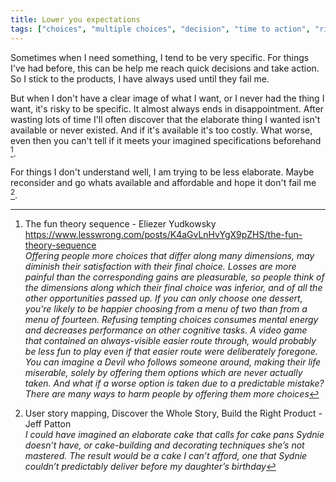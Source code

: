```yaml
---
title: Lower you expectations
tags: ["choices", "multiple choices", "decision", "time to action", "risk", "fail fast", "fail early", "anxiety", "risk avoidance" ]
---
```

Sometimes when I need something, I tend to be very specific. For things I've had before, this can be help me reach quick decisions and take action. So I stick to the products, I have always used until they fail me.

But when I don't have a clear image of what I want, or I never had the thing I want, it's risky to be specific. It almost always ends in disappointment. After wasting lots of time I'll often discover that the elaborate thing I wanted isn't available or never existed. And if it's available it's too costly. What worse, even then you can't tell if it meets your imagined specifications beforehand [^2].

For things I don't understand well, I am trying to be less elaborate. Maybe reconsider and go whats available and affordable and hope it don't fail me [^1].

[^1]: User story mapping, Discover the Whole Story, Build the Right Product - Jeff Patton  
  _I could have imagined an elaborate cake that calls for cake pans Sydnie doesn’t have, or cake-building and decorating techniques she’s not mastered. The result would be a cake I can’t afford, one that Sydnie couldn’t predictably deliver before my daughter’s birthday_

[^2]: The fun theory sequence - Eliezer Yudkowsky
  https://www.lesswrong.com/posts/K4aGvLnHvYgX9pZHS/the-fun-theory-sequence    
  _Offering people more choices that differ along many dimensions, may diminish their satisfaction with their final choice.  Losses are more painful than the corresponding gains are pleasurable, so people think of the dimensions along which their final choice was inferior, and of all the other opportunities passed up.  If you can only choose one dessert, you're likely to be happier choosing from a menu of two than from a menu of fourteen.  Refusing tempting choices consumes mental energy and decreases performance on other cognitive tasks.  A video game that contained an always-visible easier route through, would probably be less fun to play even if that easier route were deliberately foregone.  You can imagine a Devil who follows someone around, making their life miserable, solely by offering them options which are never actually taken.  And what if a worse option is taken due to a predictable mistake?  There are many ways to harm people by offering them more choices_